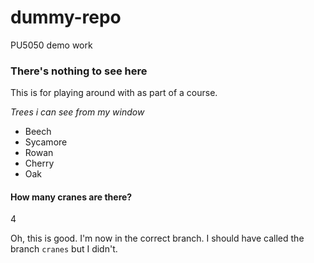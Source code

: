 # dummy-repo
PU5050 demo work

### There's nothing to see here ###
This is for playing around with as part of a course.

*Trees i can see from my window*
- Beech
- Sycamore
- Rowan
- Cherry
- Oak


#### How many cranes are there? ####
4

Oh, this is good. I'm now in the correct branch.
I should have called the branch `cranes` but I didn't.